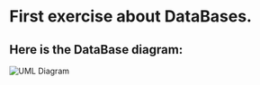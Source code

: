# First exercise about DataBases.

## Here is the DataBase diagram:

![UML Diagram](https://ibb.co/juknrU "UML Diagram")
